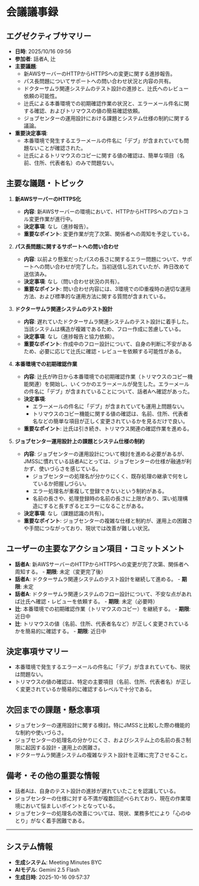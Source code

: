 # 会議議事録

## エグゼクティブサマリー
-   **日時**: 2025/10/16 09:56
-   **参加者**: 話者A, 辻
-   **主要議題**:
    -   新AWSサーバーのHTTPからHTTPSへの変更に関する進捗報告。
    -   パス長問題についてサポートへの問い合わせ状況と内容の共有。
    -   ドクターサムラ関連システムのテスト設計の進捗と、辻氏へのレビュー依頼の可能性。
    -   辻氏による本番環境での初期確認作業の状況と、エラーメール件名に関する確認、およびトリマウスの値の簡易確認依頼。
    -   ジョブセンターの運用設計における課題とシステム仕様の制約に関する議論。
-   **重要決定事項**:
    -   本番環境で発生するエラーメールの件名に「デブ」が含まれていても問題ないことが確認された。
    -   辻氏によるトリマウスのコピーに関する値の確認は、簡単な項目（名前、住所、代表者名）のみで問題ない。

## 主要な議題・トピック

1.  **新AWSサーバーのHTTPS化**
    *   **内容**: 新AWSサーバーの環境において、HTTPからHTTPSへのプロトコル変更作業が進行中。
    *   **決定事項**: なし（進捗報告）。
    *   **重要なポイント**: 変更作業が完了次第、関係者への周知を予定している。

2.  **パス長問題に関するサポートへの問い合わせ**
    *   **内容**: 以前より懸案だったパスの長さに関するエラー問題について、サポートへの問い合わせが完了した。当初送信し忘れていたが、昨日改めて送信済み。
    *   **決定事項**: なし（問い合わせ状況の共有）。
    *   **重要なポイント**: 問い合わせ内容には、3環境でのID重複時の適切な運用方法、および標準的な運用方法に関する質問が含まれている。

3.  **ドクターサムラ関連システムのテスト設計**
    *   **内容**: 遅れていたドクターサムラ関連システムのテスト設計に着手した。当該システムは構造が複雑であるため、フロー作成に苦慮している。
    *   **決定事項**: なし（進捗報告と協力依頼）。
    *   **重要なポイント**: 作成中のフロー設計について、自身の判断に不安があるため、必要に応じて辻氏に確認・レビューを依頼する可能性がある。

4.  **本番環境での初期確認作業**
    *   **内容**: 辻氏が昨日から本番環境での初期確認作業（トリマウスのコピー機能関連）を開始し、いくつかのエラーメールが発生した。エラーメールの件名に「デブ」が含まれていることについて、話者Aへ確認があった。
    *   **決定事項**:
        *   エラーメールの件名に「デブ」が含まれていても運用上問題ない。
        *   トリマウスのコピー機能に関する値の確認は、名前、住所、代表者名などの簡単な項目が正しく変更されているかを見るだけで良い。
    *   **重要なポイント**: 辻氏は引き続き、トリマウス関連の確認作業を進める。

5.  **ジョブセンター運用設計上の課題とシステム仕様の制約**
    *   **内容**: ジョブセンターの運用設計について検討を進める必要があるが、JMSSに慣れている話者Aにとっては、ジョブセンターの仕様が融通が利かず、使いづらさを感じている。
        *   ジョブセンターの処理名が分かりにくく、既存処理の継承で何をしているか把握しづらい。
        *   エラー処理名が重複して登録できないという制約がある。
        *   名前の長さや、処理登録時の名前の長さに上限があり、深い処理構造にすると長すぎるとエラーになることがある。
    *   **決定事項**: なし（課題認識の共有）。
    *   **重要なポイント**: ジョブセンターの複雑な仕様と制約が、運用上の困難さや手間につながっており、現状では改善が難しい状況。

## ユーザーの主要なアクション項目・コミットメント
-   **話者A**: 新AWSサーバーのHTTPからHTTPSへの変更が完了次第、関係者へ周知する。 - **期限**: 未定（変更完了後）
-   **話者A**: ドクターサムラ関連システムのテスト設計を継続して進める。 - **期限**: 未定
-   **話者A**: ドクターサムラ関連システムのフロー設計について、不安な点があれば辻氏へ確認・レビューを依頼する。 - **期限**: 未定（必要時）
-   **辻**: 本番環境での初期確認作業（トリマウスのコピー）を継続する。 - **期限**: 近日中
-   **辻**: トリマウスの値（名前、住所、代表者名など）が正しく変更されているかを簡易的に確認する。 - **期限**: 近日中

## 決定事項サマリー
-   本番環境で発生するエラーメールの件名に「デブ」が含まれていても、現状は問題ない。
-   トリマウスの値の確認は、特定の主要項目（名前、住所、代表者名）が正しく変更されているか簡易的に確認するレベルで十分である。

## 次回までの課題・懸念事項
-   ジョブセンターの運用設計に関する検討。特にJMSSと比較した際の機能的な制約や使いづらさ。
-   ジョブセンターの処理名の分かりにくさ、およびシステム上の名前の長さ制限に起因する設計・運用上の困難さ。
-   ドクターサムラ関連システムの複雑なテスト設計を正確に完了させること。

## 備考・その他の重要な情報
-   話者Aは、自身のテスト設計の進捗が遅れていたことを認識している。
-   ジョブセンターの仕様に対する不満が複数回述べられており、現在の作業環境において悩ましいポイントとなっている。
-   ジョブセンターの処理名の改善については、現状、業務多忙により「心のゆとり」がなく着手困難である。

---

## システム情報

- **生成システム**: Meeting Minutes BYC
- **AIモデル**: Gemini 2.5 Flash
- **生成日時**: 2025-10-16 09:57:37

